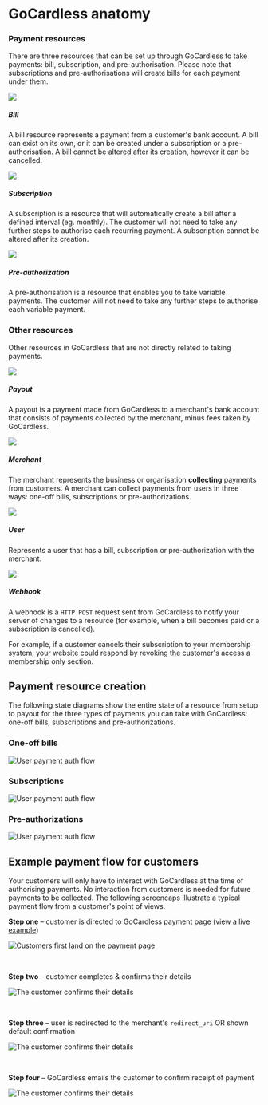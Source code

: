# GoCardless anatomy

### Payment resources
There are three resources that can be set up through GoCardless to take payments: bill, subscription, and pre-authorisation. Please note that subscriptions and pre-authorisations will create bills for each payment under them.

<div class="icon-list">
<div class="icon-list__row">
<div class="icon-list__row__icon">
<img src="/legacy/images/bill@2x.png" class="icon--bill" />
</div>
<div class="icon-list__row__definition">
<h5>Bill</h5>
<p>A bill resource represents a payment from a customer's bank account. A bill can exist on its own, or it can be created under a subscription or a pre-authorisation. A bill cannot be altered after its creation, however it can be cancelled.</p>
</div>
</div>

<div class="icon-list__row">
<div class="icon-list__row__icon">
<img src="/legacy/images/subscription@2x.png" class="icon--subscription" />
</div>
<div class="icon-list__row__definition">
<h5>Subscription</h5>
<p>A subscription is a resource that will automatically create a bill after a defined interval (eg. monthly). The customer will not need to take any further steps to authorise each recurring payment. A subscription cannot be altered after its creation.</p>
</div>
</div>

<div class="icon-list__row">
<div class="icon-list__row__icon">
<img src="/legacy/images/mandate@2x.png" class="icon--preauth" />
</div>
<div class="icon-list__row__definition">
<h5>Pre-authorization</h5>
<p>A pre-authorisation is a resource that enables you to take variable payments. The customer will not need to take any further steps to authorise each variable payment.</p>
</div>
</div>
</div>

### Other resources
Other resources in GoCardless that are not directly related to taking payments.

<div class="icon-list">
<div class="icon-list__row">
<div class="icon-list__row__icon">
<img src="/legacy/images/payout@2x.png" class="icon--payout" />
</div>
<div class="icon-list__row__definition">
<h5>Payout</h5>
<p>A payout is a payment made from GoCardless to a merchant's bank account that consists of payments collected by the merchant, minus fees taken by GoCardless.</p>
</div>
</div>

<div class="icon-list__row">
<div class="icon-list__row__icon">
<img src="/legacy/images/merchant@2x.png" class="icon--merchant" />
</div>
<div class="icon-list__row__definition">
<h5>Merchant</h5>
<p>The merchant represents the business or organisation <b>collecting</b> payments from customers. A merchant can collect payments from users in three ways: one-off bills, subscriptions or pre-authorizations.</p>
</div>
</div>

<div class="icon-list__row">
<div class="icon-list__row__icon">
<img src="/legacy/images/user@2x.png" class="icon--user" />
</div>
<div class="icon-list__row__definition">
<h5>User</h5>
<p>Represents a user that has a bill, subscription or pre-authorization with the merchant.</p>
</div>
</div>

<div class="icon-list__row">
<div class="icon-list__row__icon">
<img src="/legacy/images/webhook@2x.png" class="icon--payout" />
</div>
<div class="icon-list__row__definition">
<h5>Webhook</h5>
<p>A webhook is a <code>HTTP POST</code> request sent from GoCardless to notify your server of changes to a resource (for example, when a bill becomes paid or a subscription is cancelled).</p>

<p>For example, if a customer cancels their subscription to your membership system, your website could respond by revoking the customer's access a membership only section.</p>
</div>
</div>
</div>

## Payment resource creation

The following state diagrams show the entire state of a resource from setup to payout for the three types of payments you can take with GoCardless: one-off bills, subscriptions and pre-authorizations.

### One-off bills

![User payment auth flow](/legacy/images/flow-bill@2x.png)

### Subscriptions

![User payment auth flow](/legacy/images/flow-subscription@2x.png)

### Pre-authorizations

![User payment auth flow](/legacy/images/flow-preauth@2x.png)

## Example payment flow for customers

Your customers will only have to interact with GoCardless at the time of authorising payments. No interaction from customers is needed for future payments to be collected. The following screencaps illustrate a typical payment flow from a customer's point of views.

**Step one** – customer is directed to GoCardless payment page ([view a live example](https://gocardless.com/example-checkout))

![Customers first land on the payment page](/legacy/images/user-flow-1.png)

<br>

**Step two** – customer completes & confirms their details

![The customer confirms their details](/legacy/images/user-flow-2.png)

<br>

**Step three** – user is redirected to the merchant's `redirect_uri` OR shown default confirmation

![The customer confirms their details](/legacy/images/user-flow-4.png)

<br>

**Step four** – GoCardless emails the customer to confirm receipt of payment

![The customer confirms their details](/legacy/images/user-flow-3.png)
